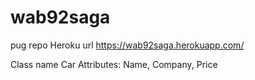 # wab92saga
pug  repo
Heroku url https://wab92saga.herokuapp.com/

Class name Car
Attributes: 
Name, Company, Price
